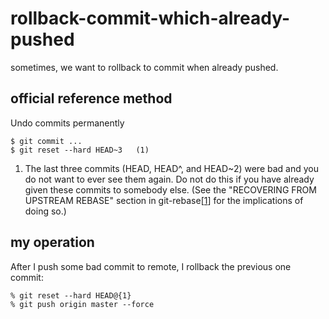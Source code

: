 # rollback-commit-which-already-pushed

sometimes, we want to rollback to commit when already pushed.

## official reference method

Undo commits permanently

```
$ git commit ...
$ git reset --hard HEAD~3   (1)
```

1. The last three commits (HEAD, HEAD^, and HEAD~2) were bad and you do not want to ever see them again. Do not do this if you have already given these commits to somebody else. (See the "RECOVERING FROM UPSTREAM REBASE" section in git-rebase[[1](https://git-scm.com/docs/git-rebase)] for the implications of doing so.)

## my operation

After I push some bad commit to remote, I rollback the previous one commit:
```
% git reset --hard HEAD@{1}
% git push origin master --force
```